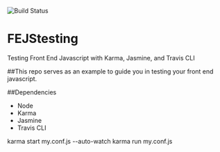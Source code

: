 ![Build Status](https://travis-ci.org/kyleladd/FEJStesting.svg)

# FEJStesting
Testing Front End Javascript with Karma, Jasmine, and Travis CLI

##This repo serves as an example to guide you in testing your front end javascript.

##Dependencies
- Node
- Karma
- Jasmine
- Travis CLI


karma start my.conf.js --auto-watch
karma run my.conf.js

